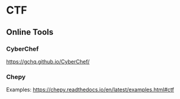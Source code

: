 # CTF

## Online Tools

### CyberChef

https://gchq.github.io/CyberChef/

### Chepy

Examples: https://chepy.readthedocs.io/en/latest/examples.html#ctf
